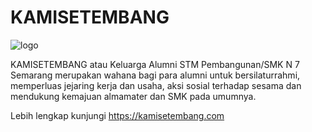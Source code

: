 # KAMISETEMBANG

![logo](https://kamisetembang.com/wp-content/uploads/2018/07/favico-300x296.png)

KAMISETEMBANG atau Keluarga Alumni STM Pembangunan/SMK N 7 Semarang merupakan wahana bagi para alumni untuk bersilaturrahmi, memperluas jejaring kerja dan usaha, aksi sosial terhadap sesama dan mendukung kemajuan almamater dan SMK pada umumnya.

Lebih lengkap kunjungi https://kamisetembang.com
